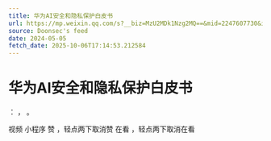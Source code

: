 ```yaml
---
title: 华为AI安全和隐私保护白皮书
url: https://mp.weixin.qq.com/s?__biz=MzU2MDk1Nzg2MQ==&mid=2247607730&idx=3&sn=72721261158d146ed2956a00e513b675
source: Doonsec's feed
date: 2024-05-05
fetch_date: 2025-10-06T17:14:53.212584
---
```


# 华为AI安全和隐私保护白皮书

：
，
。

视频
小程序
赞
，轻点两下取消赞
在看
，轻点两下取消在看
